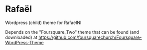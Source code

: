 Rafaël
============

Wordpress (child) theme for RafaëlNl

Depends on the "Foursquare_Two" theme that can be found (and downloaded) at https://github.com/foursquarechurch/Foursquare-WordPress-Theme


